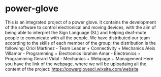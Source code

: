 # power-glove
This is an integrated project of a power glove. It contains the development of the software to control electronical and moving devices, with the aim of being able to interpret the Sign Language (SL) and helping deaf-mute people to comunicate with all the people.
We have distributed our team according to the skills of each member of the group; the distribution is the following:
Oriol Martinez - Team Leader + Connectivity + Mechanics
Aleix Villamor - Programming + Electronics
Ibrahim Amar - Electronics + Programming
Gerard Vidal - Mechanics + Webpage + Management
Here you have the link of the webpage, where we will be uploadaing all the content of the project: https://powerglovescl.wixsite.com/website
